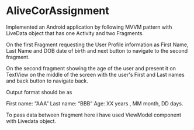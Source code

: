 # AliveCorAssignment

Implemented an Android application by following MVVM pattern with LiveData object that has one Activity and two Fragments.

On the first Fragment requesting the User Profile information as First Name, Last Name and DOB date of birth and next button to navigate to the second fragment.

On the second fragment showing the age of the user and present it on TextView on the middle of the screen with the user's First and Last names and back button to navigate back.

Output format should be as

First name: “AAA”
Last name: “BBB”
Age: XX years , MM month, DD days.


To pass data between fragment here i have used ViewModel component with Livedata object.
